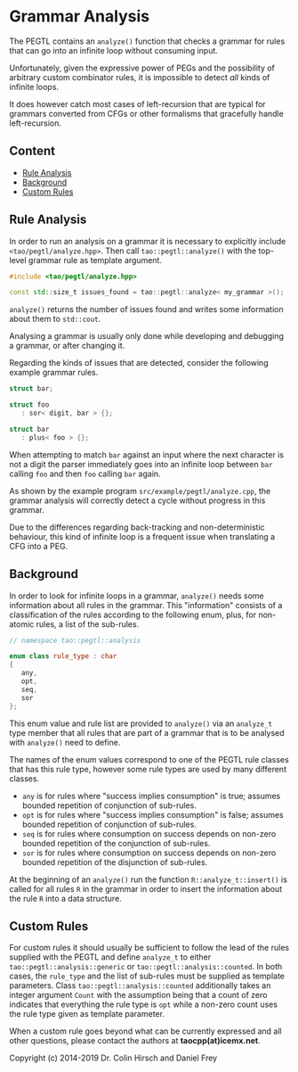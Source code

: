 # Grammar Analysis

The PEGTL contains an `analyze()` function that checks a grammar for rules that can go into an infinite loop without consuming input.

Unfortunately, given the expressive power of PEGs and the possibility of arbitrary custom combinator rules, it is impossible to detect *all* kinds of infinite loops.

It does however catch most cases of left-recursion that are typical for grammars converted from CFGs or other formalisms that gracefully handle left-recursion.

## Content

* [Rule Analysis](#rule-analysis)
* [Background](#background)
* [Custom Rules](#custom-rules)

## Rule Analysis

In order to run an analysis on a grammar it is necessary to explicitly include `<tao/pegtl/analyze.hpp>`.
Then call `tao::pegtl::analyze()` with the top-level grammar rule as template argument.

```c++
#include <tao/pegtl/analyze.hpp>

const std::size_t issues_found = tao::pegtl::analyze< my_grammar >();
```

`analyze()` returns the number of issues found and writes some information about them to `std::cout`.

Analysing a grammar is usually only done while developing and debugging a grammar, or after changing it.

Regarding the kinds of issues that are detected, consider the following example grammar rules.

```c++
struct bar;

struct foo
   : sor< digit, bar > {};

struct bar
   : plus< foo > {};
```

When attempting to match `bar` against an input where the next character is not a digit the parser immediately goes into an infinite loop between `bar` calling `foo` and then `foo` calling `bar` again.

As shown by the example program `src/example/pegtl/analyze.cpp`, the grammar analysis will correctly detect a cycle without progress in this grammar.

Due to the differences regarding back-tracking and non-deterministic behaviour, this kind of infinite loop is a frequent issue when translating a CFG into a PEG.

## Background

In order to look for infinite loops in a grammar, `analyze()` needs some information about all rules in the grammar.
This "information" consists of a classification of the rules according to the following enum, plus, for non-atomic rules, a list of the sub-rules.

```c++
// namespace tao::pegtl::analysis

enum class rule_type : char
{
   any,
   opt,
   seq,
   sor
};
```

This enum value and rule list are provided to `analyze()` via an `analyze_t` type member that all rules that are part of a grammar that is to be analysed with `analyze()` need to define.

The names of the enum values correspond to one of the PEGTL rule classes that has this rule type, however some rule types are used by many different classes.

* `any` is for rules where "success implies consumption" is true; assumes bounded repetition of conjunction of sub-rules.
* `opt` is for rules where "success implies consumption" is false; assumes bounded repetition of conjunction of sub-rules.
* `seq` is for rules where consumption on success depends on non-zero bounded repetition of the conjunction of sub-rules.
* `sor` is for rules where consumption on success depends on non-zero bounded repetition of the disjunction of sub-rules.

At the beginning of an `analyze()` run the function `R::analyze_t::insert()` is called for all rules `R` in the grammar in order to insert the information about the rule `R` into a data structure.

## Custom Rules

For custom rules it should usually be sufficient to follow the lead of the rules supplied with the PEGTL and define `analyze_t` to either `tao::pegtl::analysis::generic` or `tao::pegtl::analysis::counted`.
In both cases, the `rule_type` and the list of sub-rules must be supplied as template parameters.
Class `tao::pegtl::analysis::counted` additionally takes an integer argument `Count` with the assumption being that a count of zero indicates that everything the rule type is `opt` while a non-zero count uses the rule type given as template parameter.

When a custom rule goes beyond what can be currently expressed and all other questions, please contact the authors at **taocpp(at)icemx.net**.

Copyright (c) 2014-2019 Dr. Colin Hirsch and Daniel Frey

